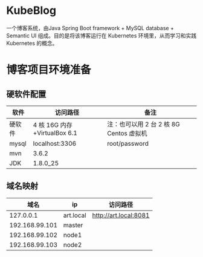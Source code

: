 # KubeBlog  
一个博客系统，由Java Spring Boot framework + MySQL database + Semantic UI 组成。目的是将该博客运行在 Kubernetes 环境里，从而学习和实践 Kubernetes 的概念。  


# 博客项目环境准备  
## 硬软件配置  
|  软件   | 访问路径  | 备注  |
|  ----  | ----  |----  |
| 硬软件  | 4 核 16G 内存+VirtualBox 6.1 |注：也可以用 2 台 2 核 8G Centos 虚拟机 |
| mysql  | localhost:3306 |root/password |
| mvn  | 3.6.2 | |
| JDK  | 1.8.0_25 | |



## 域名映射  
|  域名   |  ip  | 访问路径  |
|  ----  | ----  |----  |
|  127.0.0.1  | art.local | http://art.local:8081 |
|  192.168.99.101 | master | |
|  192.168.99.102 | node1 | |
|  192.168.99.103 | node2 | |